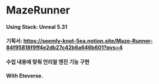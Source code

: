 # MazeRunner

#### Using Stack: Unreal 5.31
#### 기획서: https://seemly-knot-5ea.notion.site/Maze-Runner-84f95818f9ff4e2db27c42b6a646b601?pvs=4
#### 수업 내용에 맞춰 언리얼 엔진 기능 구현
#### With Eteverse.
